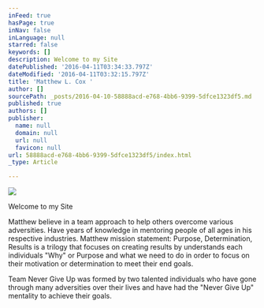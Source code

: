 ```yaml
---
inFeed: true
hasPage: true
inNav: false
inLanguage: null
starred: false
keywords: []
description: Welcome to my Site
datePublished: '2016-04-11T03:34:33.797Z'
dateModified: '2016-04-11T03:32:15.797Z'
title: 'Matthew L. Cox '
author: []
sourcePath: _posts/2016-04-10-58888acd-e768-4bb6-9399-5dfce1323df5.md
published: true
authors: []
publisher:
  name: null
  domain: null
  url: null
  favicon: null
url: 58888acd-e768-4bb6-9399-5dfce1323df5/index.html
_type: Article

---
```

![](https://the-grid-user-content.s3-us-west-2.amazonaws.com/a7d4dc69-0b61-4ef9-ab3f-d142aebbded5.png)

Welcome to my Site

Matthew believe in a team approach to help others overcome various adversities. Have years of knowledge in mentoring people of all ages in his respective industries. Matthew mission statement: Purpose, Determination, Results is a trilogy that focuses on creating results by understands each individuals "Why" or Purpose and what we need to do in order to focus on their motivation or determination to meet their end goals.

Team Never Give Up was formed by two talented individuals who have gone through many adversities over their lives and have had the "Never Give Up" mentality to achieve their goals.